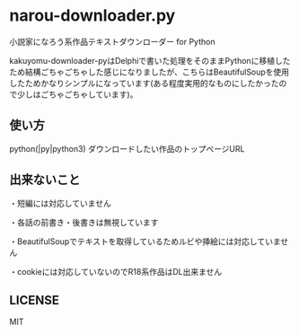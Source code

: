 # narou-downloader.py
小説家になろう系作品テキストダウンローダー for Python

kakuyomu-downloader-pyはDelphiで書いた処理をそのままPythonに移植したため結構ごちゃごちゃした感じになりましたが、こちらはBeautifulSoupを使用したためかなりシンプルになっています(ある程度実用的なものにしたかったので少しはごちゃごちゃしています)。


## 使い方
python(|py|python3) ダウンロードしたい作品のトップページURL

## 出来ないこと
・短編には対応していません

・各話の前書き・後書きは無視しています

・BeautifulSoupでテキストを取得しているためルビや挿絵には対応していません

・cookieには対応していないのでR18系作品はDL出来ません

## LICENSE
MIT
